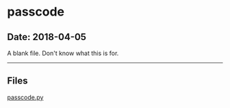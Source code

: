 # passcode

## Date: 2018-04-05

A blank file. Don't know what this is for.

-----

## Files

[passcode.py](passcode.py)
